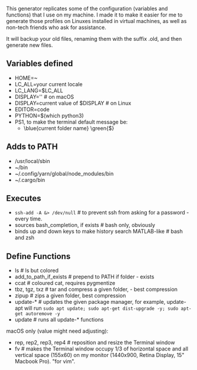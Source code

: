 This generator replicates some of the configuration (variables and functions)
that I use on my machine. I made it to make it easier for me to generate those
profiles on Linuxes installed in virtual machines, as well as non-tech friends
who ask for assistance.

It will backup your old files, renaming them with the suffix .old, and then
generate new files.

Variables defined
-----------------

- HOME=~
- LC_ALL=your current locale
- LC_LANG=$LC_ALL
- DISPLAY='' # on macOS
- DISPLAY=current value of $DISPLAY # on Linux
- EDITOR=code
- PYTHON=$(which python3)
- PS1, to make the terminal default message be:
  - \blue{current folder name} \green{$}

Adds to PATH
------------

- /usr/local/sbin
- ~/bin
- ~/.config/yarn/global/node_modules/bin
- ~/.cargo/bin

Executes
--------

- `ssh-add -A &> /dev/null` # to prevent ssh from asking for a password - every time.
- sources bash_completion, if exists # bash only, obviously
- binds up and down keys to make history search MATLAB-like # bash and zsh

Define Functions
----------------

- ls # ls but colored
- add_to_path_if_exists # prepend to PATH if folder - exists
- ccat # coloured cat, requires pygmentize
- tbz, tgz, txz # tar and compress a given folder, - best compression
- zipup # zips a given folder, best compression
- update-* # updates the given package manager, for example, update-apt will run 
`sudo apt update; sudo apt-get dist-upgrade -y; sudo apt-get autoremove -y`
- update # runs all update-* functions

macOS only (value might need adjusting):

- rep, rep2, rep3, rep4 # reposition and resize the Terminal window
- fv # makes the Terminal window occupy 1/3 of horizontal space and all vertical
  space (155x60) on my monitor (1440x900, Retina Display, 15" Macbook Pro). "for
  vim".
